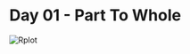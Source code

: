 # Day 01 - Part To Whole
![Rplot](https://github.com/sndaba/2024_30DayChartChallengewithRstats/assets/53818579/8bfafafd-26b2-41f3-90ee-e0bbe2661a5b)

